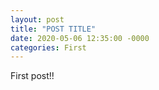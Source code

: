 ```yaml
---
layout: post
title: "POST TITLE"
date: 2020-05-06 12:35:00 -0000
categories: First
---
```




First post!!